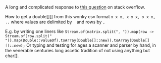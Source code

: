 A long and complicated response to [this question](https://stackoverflow.com/questions/64774143/how-do-i-parse-this-matrix-in-java/64778176#64778176) on stack overflow.

How to get a double[][] from this wonky csv format `x x x, x x x, x x x, ..` where values are delimited by ` ` and rows by `, ` 

E.g. by writing one liners like `Stream.of(matrix.split(", ")).map(row -> Stream.of(row.split(" ")).map(Double::valueOf).toArray(Double[]::new)).toArray(Double[][]::new);`
Or typing and testing for ages a scanner and parser by hand, in the venerable centuries long ascetic tradition of not using anything but char[].                     
